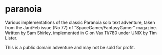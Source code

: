 paranoia
========

Various implementations of the classic Paranoia solo text adventure, taken
from the Jan/Feb issue (No 77) of "SpaceGamer/FantasyGamer" magazine.
Written by Sam Shirley, implemented in C on Vax 11/780 under UNIX by Tim
Lister.

This is a public domain adventure and may not be sold for profit.

